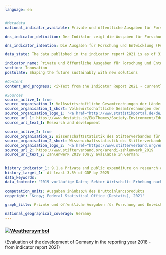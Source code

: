 ```yaml
---
language: en    


#Metadata    
national_indicator_available: Private und öffentliche Ausgaben für Forschung und Entwicklung    

dns_indicator_definition: Der Indikator zeigt die Ausgaben für Forschung und Entwicklung von Wirtschaft, Staat und Hochschulen in Relation zum Bruttoinlandsprodukt.    

dns_indicator_intention: Die Ausgaben für Forschung und Entwicklung (FuE) sind eine wichtige, wenn auch nicht die alleinige Bestimmungsgröße für das Innovationstempo einer Volkswirtschaft. Je höher die Ausgaben sind, desto größer ist die Wahrscheinlichkeit für eine dynamischere Entwicklung der Produktivität, ein stärkeres Wirtschaftswachstum und eine verbesserte Wettbewerbsfähigkeit. Die Bundesregierung wird alle Möglichkeiten ausschöpfen, um das politische Ziel zu erreichen, die privaten und öffentlichen Ausgaben für Forschung und Entwicklung – eine wichtige Bestimmungsgröße für das Innovationstempo einer Volkswirtschaft – bis 2025 auf mindestens 3,5&nbsp;%<sup>1</sup> des Bruttoinlandsprodukts jährlich zu erhöhen.<br><br><small><sup>1</sup>Anpassung des Zieljahres und -wertes von jährlich 3,0&nbsp;% bis 2030 auf 3,5&nbsp;% bis 2025 gemäß Koalitionsvertrag 2017.</small>    

data_state: The data published in the indicator report 2021 is as of 31.12.2020. The data shown on the DNS-Online-Platform is updated regularly, so that more current data may be available online than published in the indicator report 2021.    

indicator_name: Private und öffentliche Ausgaben für Forschung und Entwicklung    
section: Innovation    
postulate: Shaping the future sustainably with new solutions    

#Content    
content_and_progress: <i>Text from the Indicator Report 2021 - currently only available in German</i><br><br>Forschung und Entwicklung sind wissenschaftliche Tätigkeiten und werden definiert als schöpferische und systematische Arbeiten zur Erweiterung des Wissensstands – einschließlich des Wissens über die Menschheit, die Kultur und die Gesellschaft – und zur Entwicklung neuer Anwendungen auf Basis des vorhandenen Wissens. Um Forschung und Entwicklung gegenüber verwandten Tätigkeiten abzugrenzen, wird als Hauptkriterium geprüft, ob ein nennenswertes Element von Neuheit oder Weiterentwicklung vorhanden ist.<br><br>Der Anteil der Forschungs- und Entwicklungsausgaben am Bruttoinlandsprodukt wird jährlich vom Statistischen Bundesamt ermittelt. Die gesamten Ausgaben für Forschung und Entwicklung setzen sich aus den Ausgaben der Sektoren Staat (einschließlich private Forschungseinrichtungen ohne Erwerbszweck), Hochschulen und Wirtschaft zusammen. Die Erhebungen und Berechnungen folgen den methodischen Empfehlungen des Frascati-Handbuchs der OECD zu Statistiken über Forschung und Entwicklung, wodurch die räumliche Vergleichbarkeit auch international sichergestellt ist.<br><br>Im Jahr 2018 lagen die gesamten FuE-Ausgaben in Deutschland bei 104,7 Milliarden Euro. Dies entsprach einem Anteil von 3,1&nbsp;% am Bruttoinlandsprodukt. Damit lag der Wert 0,4 Prozentpunkte unterhalb des bis 2025 gesetzten Zielwertes von jährlich mindestens 3,5&nbsp;% des BIP. Das anvisierte Ziel wurde damit nicht erreicht.<br><br>Seit dem Jahr 2000 ist der Anteil der FuE-Ausgaben am Bruttoinlandsprodukt in Deutschland um 0,7 Prozentpunkte gestiegen. Dabei ist eine stärkere Entwicklung des Indikators seit dem Jahr 2007 zu beobachten. Während der Anteil zwischen dem Jahr 2000 und 2007 um durchschnittlich 0,01 Prozentpunkte pro Jahr anstieg, wuchs dieser in dem Zeitraum 2007 bis 2018 um durchschnittlich 0,06 Prozentpunkte pro Jahr.<br><br>Im internationalen Vergleich liegt Deutschland vor den USA mit 2,8&nbsp;% und der EU-28-Region mit 2,0&nbsp;%. Einige Staaten wie zum Beispiel Schweden (3,3&nbsp;%) oder Japan (3,3&nbsp;%) liegen hingegen vor Deutschland.<br><br>Im Jahr 2018 entfiel der weitaus größte Teil der FuE-Ausgaben in Deutschland mit 68,9&nbsp;% auf die Wirtschaft, 17,6&nbsp;% stammte von den Hochschulen, weitere 13,5&nbsp;% von staatlichen und privaten Forschungseinrichtungen ohne Erwerbszweck. Das Personal in Forschung und Entwicklung umfasste dabei rund 708&nbsp;000 Vollzeitäquivalente, wobei jeweils nur der im Bereich Forschung und Entwicklung geleistete Anteil der Arbeitszeit berücksichtigt wird. Das Personal ist zu 63,7&nbsp;% der Wirtschaft, zu 20,8&nbsp;% den Hochschulen und zu 15,5&nbsp;% den staatlichen und privaten Forschungseinrichtungen ohne Erwerbszweck zuzurechnen.    

#Sources    
source_active_1: true
source_organisation_1: Volkswirtschaftliche Gesamtrechnungen der Länder
source_organisation_1_short: Volkswirtschaftliche Gesamtrechnungen der Länder
source_organisation_logo_1: '<a href="http://www.statistikportal.de/de/veroeffentlichungen/volkswirtschaftliche-gesamtrechnungen-der-laender"><img src="https://g205sdgs.github.io/sdg-indicators/public/LogosEn/vwgdl.png" alt=" Volkswirtschaftliche Gesamtrechnungen der Länder" title="Click here to visit the homepage of the organization" style="border: transparent"/></a>'
source_url_1: https://www.destatis.de/EN/Themes/Society-Environment/Education-Research-Culture/Research-Development/_node.html                        
source_url_text_1: Research and development                        

source_active_2: true
source_organisation_2: Wissenschaftsstatistik des Stifterverbandes für die Deutsche Wissenschaft e.V.
source_organisation_2_short: Wissenschaftsstatistik des Stifterverbandes für die Deutsche Wissenschaft e.V.
source_organisation_logo_2: '<a href="https://www.stifterverband.org/english/"><img src="https://g205sdgs.github.io/sdg-indicators/public/LogosEn/stftvb.png" alt=" Wissenschaftsstatistik des Stifterverbandes für die Deutsche Wissenschaft e.V." title="Click here to visit the homepage of the organization" style="border: transparent"/></a>'
source_url_2: https://www.stifterverband.org/arendi-zahlenwerk_2019                        
source_url_text_2: Zahlenwerk 2019 (Only available in German)                        
    

history_indicator_1: 9.1.a Private and public expenditure on research and development                    
history_target_1:  At least 3.5% of GDP by 2025    
data_keywords:    
data_footnote: "2019 vorläufige Daten; Sektor Wirtschaft: Erhebung nach Bundesländern nur in ungeraden Jahren, in geraden Jahren erfolgt die Aufteilung auf die Bundesländer prozentual nach dem jeweiligen Vorjahr."    
    
computation_units: Ausgaben in&nbsp;% des Bruttoinlandsprodukts    
copyright: '&copy; Federal Statistical Office (Destatis), 2021'    

graph_title: Private und öffentliche Ausgaben für Forschung und Entwicklung    

national_geographical_coverage: Germany    
---    
```

<div>
  <div class="my-header">
    <h3>
      <a href="https://sustainabledevelopment-deutschland.github.io/en/status/"><img src="https://g205sdgs.github.io/sdg-indicators/public/Wettersymbole/Wolke.png" title="The indicator is moving in the right direction but if the trend continues, the target value will be missed by more than 20&nbsp;% in the target year" alt="Weathersymbol" />
      </a>
    </h3>
  </div>
  <div class="my-header-note">
    <span> (Evaluation of the development of Germany in the reporting year 2018 - from indicator report 2021)</span>
  </div>
</div>